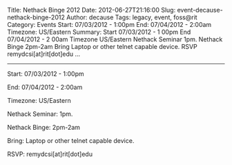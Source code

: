 Title: Nethack Binge 2012
Date: 2012-06-27T21:16:00
Slug: event-decause-nethack-binge-2012
Author: decause
Tags: legacy, event, foss@rit
Category: Events
Start: 07/03/2012 - 1:00pm
End: 07/04/2012 - 2:00am
Timezone: US/Eastern
Summary: Start  07/03/2012 - 1 00pm  End  07/04/2012 - 2 00am  Timezone  US/Eastern  Nethack Seminar  1pm.  Nethack Binge  2pm-2am  Bring  Laptop or other telnet capable device.  RSVP  remydcsi[at]rit[dot]edu   ... 

---
Start: 07/03/2012 - 1:00pm

End: 07/04/2012 - 2:00am

Timezone: US/Eastern

Nethack Seminar: 1pm.

Nethack Binge: 2pm-2am

Bring: Laptop or other telnet capable device.

RSVP: remydcsi[at]rit[dot]edu

